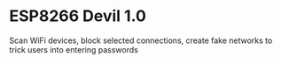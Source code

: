 # ESP8266 Devil 1.0
Scan WiFi devices, block selected connections, create fake networks to trick users into entering passwords
